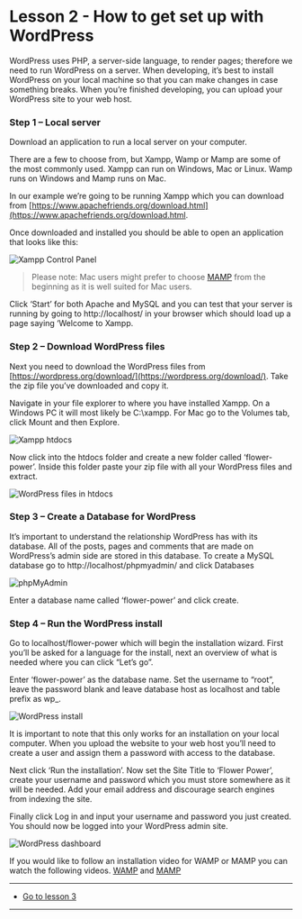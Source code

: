 # Lesson 2 - How to get set up with WordPress

WordPress uses PHP, a server-side language, to render pages; therefore we need to run WordPress on a server. When developing, it’s best to install WordPress on your local machine so that you can make changes in case something breaks. When you’re finished developing, you can upload your WordPress site to your web host.

### Step 1 – Local server

Download an application to run a local server on your computer.

There are a few to choose from, but Xampp, Wamp or Mamp are some of the most commonly used. Xampp can run on Windows, Mac or Linux. Wamp runs on Windows and Mamp runs on Mac.

In our example we’re going to be running Xampp which you can download from [https://www.apachefriends.org/download.html](https://www.apachefriends.org/download.html.

Once downloaded and installed you should be able to open an application that looks like this:

<img src="/images/cms_lesson1-2_1.jpg" alt="Xampp Control Panel" style="max-width:600px">

> Please note:
Mac users might prefer to choose [MAMP](https://www.mamp.info/en/windows/) from the beginning as it is well suited for Mac users.

Click ‘Start’ for both Apache and MySQL and you can test that your server is running by going to http://localhost/ in your browser which should load up a page saying ‘Welcome to Xampp.

### Step 2 – Download WordPress files

Next you need to download the WordPress files from [https://wordpress.org/download/](https://wordpress.org/download/). Take the zip file you’ve downloaded and copy it.

Navigate in your file explorer to where you have installed Xampp. On a Windows PC it will most likely be C:\xampp. For Mac go to the Volumes tab, click Mount and then Explore.

<img src="/images/cms_lesson1-2_2.jpg" alt="Xampp htdocs" style="max-width:600px">

Now click into the htdocs folder and create a new folder called ‘flower-power’. Inside this folder paste your zip file with all your WordPress files and extract.

<img src="/images/cms_lesson1-2_3.jpg" alt="WordPress files in htdocs" style="max-width:600px">

### Step 3 – Create a Database for WordPress

It’s important to understand the relationship WordPress has with its database. All of the posts, pages and comments that are made on WordPress’s admin side are stored in this database. To create a MySQL database go to http://localhost/phpmyadmin/ and click Databases

<img src="/images/cms_lesson1-2_4.jpg" alt="phpMyAdmin" style="max-width:600px">

Enter a database name called ‘flower-power’ and click create.

### Step 4 – Run the WordPress install

Go to localhost/flower-power which will begin the installation wizard. First you’ll be asked for a language for the install, next an overview of what is needed where you can click “Let’s go”.

Enter ‘flower-power’ as the database name. Set the username to “root”, leave the password blank and leave database host as localhost and table prefix as wp\_.

<img src="/images/cms_lesson1-2_5.jpg" alt="WordPress install" style="max-width:600px">

It is important to note that this only works for an installation on your local computer. When you upload the website to your web host you’ll need to create a user and assign them a password with access to the database.

Next click ‘Run the installation’. Now set the Site Title to ‘Flower Power’, create your username and password which you must store somewhere as it will be needed. Add your email address and discourage search engines from indexing the site.

Finally click Log in and input your username and password you just created. You should now be logged into your WordPress admin site.

<img src="/images/cms_lesson1-2_6.jpg" alt="WordPress dashboard" style="max-width:600px">

If you would like to follow an installation video for WAMP or MAMP you can watch the following videos. [WAMP](https://www.linkedin.com/learning/installing-and-running-wordpress-wamp-2/welcome?u=43268076) and [MAMP](https://www.linkedin.com/learning/installing-and-running-wordpress-mamp-2)

---

-   [Go to lesson 3](3)

---
